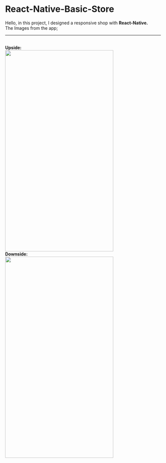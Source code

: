 # React-Native-Basic-Store

Hello, in this project, I designed a responsive shop with <b>React-Native.</b><br>
The Images from the app;
<hr>

<br>
<b>Upside:</b>
<br />
<img src="https://user-images.githubusercontent.com/99321522/215326537-cf01cb8e-bb86-429e-87cc-ec83cc0acbda.png" width="350" height="650" />
<br>
<b>Downside:</b><br>

<img src="https://user-images.githubusercontent.com/99321522/215326629-6a734803-36f1-44b3-b22e-d5d96b6dbf8c.png" width="350" height="650" />

